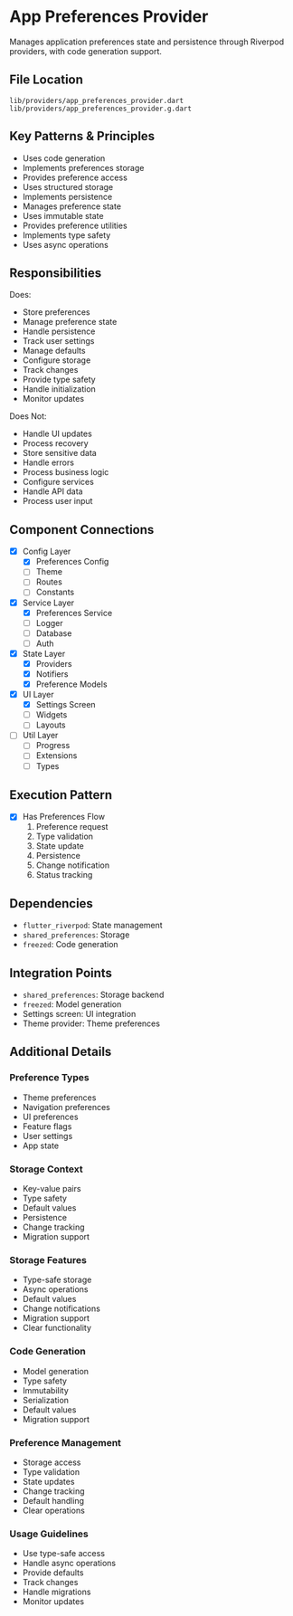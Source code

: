 # App Preferences Provider

Manages application preferences state and persistence through Riverpod providers, with code generation support.

## File Location
`lib/providers/app_preferences_provider.dart`
`lib/providers/app_preferences_provider.g.dart`

## Key Patterns & Principles
- Uses code generation
- Implements preferences storage
- Provides preference access
- Uses structured storage
- Implements persistence
- Manages preference state
- Uses immutable state
- Provides preference utilities
- Implements type safety
- Uses async operations

## Responsibilities
Does:
- Store preferences
- Manage preference state
- Handle persistence
- Track user settings
- Manage defaults
- Configure storage
- Track changes
- Provide type safety
- Handle initialization
- Monitor updates

Does Not:
- Handle UI updates
- Process recovery
- Store sensitive data
- Handle errors
- Process business logic
- Configure services
- Handle API data
- Process user input

## Component Connections
- [x] Config Layer
  - [x] Preferences Config
  - [ ] Theme
  - [ ] Routes
  - [ ] Constants
- [x] Service Layer
  - [x] Preferences Service
  - [ ] Logger
  - [ ] Database
  - [ ] Auth
- [x] State Layer
  - [x] Providers
  - [x] Notifiers
  - [x] Preference Models
- [x] UI Layer
  - [x] Settings Screen
  - [ ] Widgets
  - [ ] Layouts
- [ ] Util Layer
  - [ ] Progress
  - [ ] Extensions
  - [ ] Types

## Execution Pattern
- [x] Has Preferences Flow
  1. Preference request
  2. Type validation
  3. State update
  4. Persistence
  5. Change notification
  6. Status tracking

## Dependencies
- `flutter_riverpod`: State management
- `shared_preferences`: Storage
- `freezed`: Code generation

## Integration Points
- `shared_preferences`: Storage backend
- `freezed`: Model generation
- Settings screen: UI integration
- Theme provider: Theme preferences

## Additional Details

### Preference Types
- Theme preferences
- Navigation preferences
- UI preferences
- Feature flags
- User settings
- App state

### Storage Context
- Key-value pairs
- Type safety
- Default values
- Persistence
- Change tracking
- Migration support

### Storage Features
- Type-safe storage
- Async operations
- Default values
- Change notifications
- Migration support
- Clear functionality

### Code Generation
- Model generation
- Type safety
- Immutability
- Serialization
- Default values
- Migration support

### Preference Management
- Storage access
- Type validation
- State updates
- Change tracking
- Default handling
- Clear operations

### Usage Guidelines
- Use type-safe access
- Handle async operations
- Provide defaults
- Track changes
- Handle migrations
- Monitor updates 